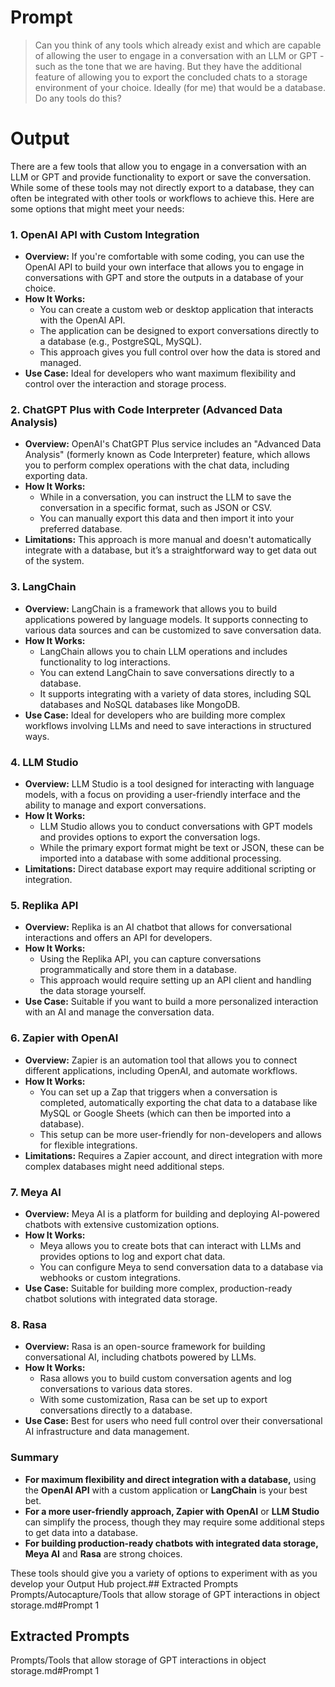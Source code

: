 # Prompt

> Can you think of any tools which already exist and which are capable of allowing the user to engage in a conversation with an LLM or GPT - such as the tone that we are having. But they have the additional feature of allowing you to export the concluded chats to a storage environment of your choice. Ideally (for me) that would be a database. Do any tools do this?

# Output

There are a few tools that allow you to engage in a conversation with an LLM or GPT and provide functionality to export or save the conversation. While some of these tools may not directly export to a database, they can often be integrated with other tools or workflows to achieve this. Here are some options that might meet your needs:

### 1. OpenAI API with Custom Integration

- **Overview:** If you're comfortable with some coding, you can use the OpenAI API to build your own interface that allows you to engage in conversations with GPT and store the outputs in a database of your choice.
- **How It Works:**
  - You can create a custom web or desktop application that interacts with the OpenAI API.
  - The application can be designed to export conversations directly to a database (e.g., PostgreSQL, MySQL).
  - This approach gives you full control over how the data is stored and managed.
- **Use Case:** Ideal for developers who want maximum flexibility and control over the interaction and storage process.

### 2. ChatGPT Plus with Code Interpreter (Advanced Data Analysis)

- **Overview:** OpenAI's ChatGPT Plus service includes an "Advanced Data Analysis" (formerly known as Code Interpreter) feature, which allows you to perform complex operations with the chat data, including exporting data.
- **How It Works:**
  - While in a conversation, you can instruct the LLM to save the conversation in a specific format, such as JSON or CSV.
  - You can manually export this data and then import it into your preferred database.
- **Limitations:** This approach is more manual and doesn't automatically integrate with a database, but it’s a straightforward way to get data out of the system.

### 3. LangChain

- **Overview:** LangChain is a framework that allows you to build applications powered by language models. It supports connecting to various data sources and can be customized to save conversation data.
- **How It Works:**
  - LangChain allows you to chain LLM operations and includes functionality to log interactions.
  - You can extend LangChain to save conversations directly to a database.
  - It supports integrating with a variety of data stores, including SQL databases and NoSQL databases like MongoDB.
- **Use Case:** Ideal for developers who are building more complex workflows involving LLMs and need to save interactions in structured ways.

### 4. LLM Studio

- **Overview:** LLM Studio is a tool designed for interacting with language models, with a focus on providing a user-friendly interface and the ability to manage and export conversations.
- **How It Works:**
  - LLM Studio allows you to conduct conversations with GPT models and provides options to export the conversation logs.
  - While the primary export format might be text or JSON, these can be imported into a database with some additional processing.
- **Limitations:** Direct database export may require additional scripting or integration.

### 5. Replika API

- **Overview:** Replika is an AI chatbot that allows for conversational interactions and offers an API for developers.
- **How It Works:**
  - Using the Replika API, you can capture conversations programmatically and store them in a database.
  - This approach would require setting up an API client and handling the data storage yourself.
- **Use Case:** Suitable if you want to build a more personalized interaction with an AI and manage the conversation data.

### 6. Zapier with OpenAI

- **Overview:** Zapier is an automation tool that allows you to connect different applications, including OpenAI, and automate workflows.
- **How It Works:**
  - You can set up a Zap that triggers when a conversation is completed, automatically exporting the chat data to a database like MySQL or Google Sheets (which can then be imported into a database).
  - This setup can be more user-friendly for non-developers and allows for flexible integrations.
- **Limitations:** Requires a Zapier account, and direct integration with more complex databases might need additional steps.

### 7. Meya AI

- **Overview:** Meya AI is a platform for building and deploying AI-powered chatbots with extensive customization options.
- **How It Works:**
  - Meya allows you to create bots that can interact with LLMs and provides options to log and export chat data.
  - You can configure Meya to send conversation data to a database via webhooks or custom integrations.
- **Use Case:** Suitable for building more complex, production-ready chatbot solutions with integrated data storage.

### 8. Rasa

- **Overview:** Rasa is an open-source framework for building conversational AI, including chatbots powered by LLMs.
- **How It Works:**
  - Rasa allows you to build custom conversation agents and log conversations to various data stores.
  - With some customization, Rasa can be set up to export conversations directly to a database.
- **Use Case:** Best for users who need full control over their conversational AI infrastructure and data management.

### Summary

- **For maximum flexibility and direct integration with a database,** using the **OpenAI API** with a custom application or **LangChain** is your best bet.
- **For a more user-friendly approach, Zapier with OpenAI** or **LLM Studio** can simplify the process, though they may require some additional steps to get data into a database.
- **For building production-ready chatbots with integrated data storage, Meya AI** and **Rasa** are strong choices.

These tools should give you a variety of options to experiment with as you develop your Output Hub project.## Extracted Prompts
Prompts/Autocapture/Tools that allow storage of GPT interactions in object storage.md#Prompt 1

## Extracted Prompts

Prompts/Tools that allow storage of GPT interactions in object storage.md#Prompt 1






